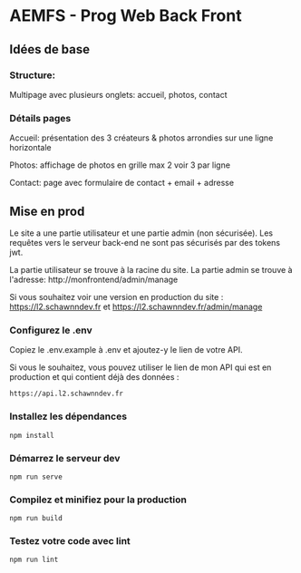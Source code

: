 # AEMFS - Prog Web Back Front

## Idées de base

### Structure:

Multipage avec plusieurs onglets: accueil, photos, contact

### Détails pages

Accueil: présentation des 3 créateurs & photos arrondies sur une ligne horizontale

Photos: affichage de photos en grille max 2 voir 3 par ligne 

Contact: page avec formulaire de contact + email + adresse

## Mise en prod

Le site a une partie utilisateur et une partie admin (non sécurisée).
Les requêtes vers le serveur back-end ne sont pas sécurisés par des tokens jwt.

La partie utilisateur se trouve à la racine du site.
La partie admin se trouve à l'adresse: http://monfrontend/admin/manage 

Si vous souhaitez voir une version en production du site :
https://l2.schawnndev.fr
et
https://l2.schawnndev.fr/admin/manage

### Configurez le .env

Copiez le .env.example à .env et ajoutez-y le lien de votre API.

Si vous le souhaitez, vous pouvez utiliser le lien de mon API qui est en
production et qui contient déjà des données :

```
https://api.l2.schawnndev.fr
```

### Installez les dépendances

```
npm install
```

### Démarrez le serveur dev
```
npm run serve
```

### Compilez et minifiez pour la production
```
npm run build
```

### Testez votre code avec lint
```
npm run lint
```
